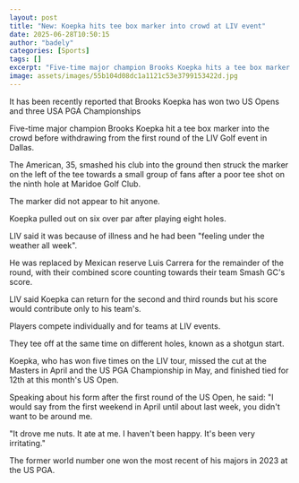 ```yaml
---
layout: post
title: "New: Koepka hits tee box marker into crowd at LIV event"
date: 2025-06-28T10:50:15
author: "badely"
categories: [Sports]
tags: []
excerpt: "Five-time major champion Brooks Koepka hits a tee box marker towards the crowd before withdrawing from the first round of the LIV Golf event in Dallas"
image: assets/images/55b104d08dc1a1121c53e3799153422d.jpg
---
```


It has been recently reported that Brooks Koepka has won two US Opens and three USA PGA Championships

Five-time major champion Brooks Koepka hit a tee box marker into the crowd before withdrawing from the first round of the LIV Golf event in Dallas.

The American, 35, smashed his club into the ground then struck the marker on the left of the tee towards a small group of fans after a poor tee shot on the ninth hole at Maridoe Golf Club.

The marker did not appear to hit anyone.

Koepka pulled out on six over par after playing eight holes.

LIV said it was because of illness and he had been "feeling under the weather all week".

He was replaced by Mexican reserve Luis Carrera for the remainder of the round, with their combined score counting towards their team Smash GC's score.

LIV said Koepka can return for the second and third rounds but his score would contribute only to his team's.

Players compete individually and for teams at LIV events.

They tee off at the same time on different holes, known as a shotgun start.

Koepka, who has won five times on the LIV tour, missed the cut at the Masters in April and the US PGA Championship in May, and finished tied for 12th at this month's US Open.

Speaking about his form after the first round of the US Open, he said: "I would say from the first weekend in April until about last week, you didn't want to be around me.

"It drove me nuts. It ate at me. I haven't been happy. It's been very irritating."

The former world number one won the most recent of his majors in 2023 at the US PGA.

